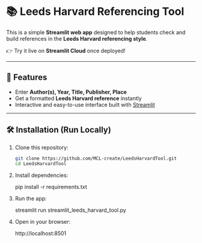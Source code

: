 # 📚 Leeds Harvard Referencing Tool

This is a simple **Streamlit web app** designed to help students check and build references in the **Leeds Harvard referencing style**.

👉 Try it live on **Streamlit Cloud** once deployed!

---

## 🚀 Features
- Enter **Author(s), Year, Title, Publisher, Place**
- Get a formatted **Leeds Harvard reference** instantly
- Interactive and easy-to-use interface built with [Streamlit](https://streamlit.io/)

---

## 🛠 Installation (Run Locally)

1. Clone this repository:
   ```bash
   git clone https://github.com/MCL-create/LeedsHarvardTool.git
   cd LeedsHarvardTool
2. Install dependencies:

	pip install -r requirements.txt


3. Run the app:

	streamlit run streamlit_leeds_harvard_tool.py


4. Open in your browser:

	http://localhost:8501